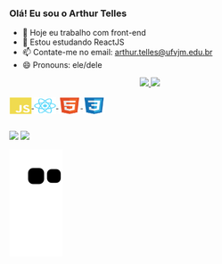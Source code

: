 ### Olá! Eu sou o Arthur Telles

- 🔭 Hoje eu trabalho com front-end
- 🌱 Estou estudando ReactJS
- 📫 Contate-me no email: arthur.telles@ufvjm.edu.br
- 😄 Pronouns: ele/dele


<div align="center">
  <a href="https://github.com/ticotelles">
  <img height="180em" src="https://github-readme-stats.vercel.app/api?username=ticotelles&show_icons=true&theme=dark&include_all_commits=true&count_private=true"/>
  <img height="180em" src="https://github-readme-stats.vercel.app/api/top-langs/?username=ticotelles&layout=compact&langs_count=7&theme=dark"/>
</div>

<div style="display: inline_block"><br>
  <img align="center" alt="Tico-Js" height="30" width="40" src="https://raw.githubusercontent.com/devicons/devicon/master/icons/javascript/javascript-plain.svg">
  <img align="center" alt="Tico-React" height="30" width="40" src="https://raw.githubusercontent.com/devicons/devicon/master/icons/react/react-original.svg">
  <img align="center" alt="Tico-HTML" height="30" width="40" src="https://raw.githubusercontent.com/devicons/devicon/master/icons/html5/html5-original.svg">
  <img align="center" alt="Tico-CSS" height="30" width="40" src="https://raw.githubusercontent.com/devicons/devicon/master/icons/css3/css3-original.svg">
</div>


##

<div> 
 
  <a href = "mailto:arthur.telles@ufvjm.edu.br"><img src="https://img.shields.io/badge/-Gmail-%23333?style=for-the-badge&logo=gmail&logoColor=white" target="_blank"></a>
  <a href="https://www.linkedin.com/in/arthurticotelles/" target="_blank"><img src="https://img.shields.io/badge/-LinkedIn-%230077B5?style=for-the-badge&logo=linkedin&logoColor=white" target="_blank"></a> 
 
  ![Snake animation](https://github.com/ticotelles/ticotelles/blob/output/github-contribution-grid-snake.svg)
 
</div>
